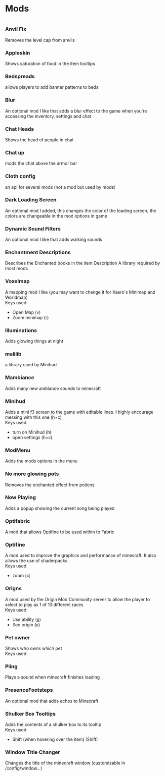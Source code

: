 <h1>Mods<h1>

<h3>Anvil Fix</h3>
Removes the level cap from anvils

<h3>Appleskin</h3>
Shows saturation of food in the item tooltips

<h3>Bedspreads</h3>
allows players to add banner patterns to beds

<h3>Blur</h3>
An optional mod I like that adds a blur effect to the game when you're accessing the inventory, settings and chat

<h3>Chat Heads</h3>
Shows the head of people in chat

<h3>Chat up</h3>
mods the chat above the armor bar

<h3>Cloth config</h3>
an api for several mods (not a mod but used by mods)

<h3>Dark Loading Screen</h3>
An optional mod I added, this changes the color of the loading screen, the colors are changeable in the mod options in game

<h3>Dynamic Sound Filters</h3>
An optional mod I like that adds walking sounds

<h3>Enchantment Descriptions</h3>
Describes the Enchanted books in the item Description

<Fabric Api>
A library required by most mods

<h3>Voxelmap</h3>
A mapping mod I like (you may want to change it for Xaero's Minimap and Worldmap)
<br>
Keys used:
<ul>
 <li>Open Map (v)</li>
 <li>Zoom minimap (r)</li>
</ul>

<h3>Illuminations</h3>
Adds glowing things at night

<h3>malilib</h3>
a library used by Minihud

<h3>Mambiance</h3>
Adds many new ambiance sounds to minecraft

<h3>Minihud</h3>
Adds a mini f3 screen to the game with editable lines. I highly encourage messing with this one (h+c)
<br>
Keys used:
<ul>
 <li>turn on Minihud (h)</li>
 <li>open settings (h+c)</li>
</ul>

<h3>ModMenu</h3>
Adds the mods options in the menu

<h3>No more glowing pots</h3>
Removes the enchanted effect from potions

<h3>Now Playing</h3>
Adds a popup showing the current song being played

<h3>Optifabric</h3>
A mod that allows Optifine to be used within to Fabric

<h3>Optifine</h3>
A mod used to improve the graphics and performance of minecraft. It also allows the use of shaderpacks.
<br>
Keys used:
<ul>
 <li>zoom (c)</li>
</ul>

<h3>Origns</h3>
A mod used by the Origin Mod Community server to allow the player to select to play as 1 of 10 different races
<br>
Keys used:
<ul>
 <li>Use ability (g)</li>
 <li>See origin (o)</li>
</ul>

<h3>Pet owner</h3>
Shows who owns which pet
<br>
Keys used:
<ul>
 <li</li>
</ul>

<h3>Pling</h3>
Plays a sound when minecraft finishes loading

<h3>PresenceFootsteps</h3>
An optional mod that adds echos to Minecraft

<h3>Shulker Box Tooltips</h3>
Adds the contents of a shulker box to its tooltip
<br>
Keys used:
<ul>
 <li>Shift (when hovering over the item) (Shift)</li>
</ul>

<h3>Window Title Changer</h3>
Changes the title of the minecraft window (customizable in /config/window...)

